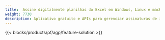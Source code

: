 ```yaml
---
title:  Assine digitalmente planilhas do Excel em Windows, Linux e macOS
weight: 7730
description: Aplicativo gratuito e APIs para gerenciar assinaturas de imagem e texto em arquivos XLS, XLSX e ODS
---
```

{{< blocks/products/pf/agp/feature-solution >}} 

